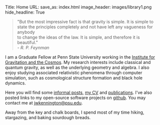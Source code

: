 Title: Home
URL:
save_as: index.html
image_header: images/library1.png
hide_headline: True


> "But the most impressive fact is that gravity is simple. It is simple to <br> 
> state the principles completely and not have left any vagueness for anybody <br>
> to change the ideas of the law. It is simple, and therefore it is beautiful." <br>
> <i>- R. P. Feynman</i>


I am a Graduate Fellow at Penn State University working in the [Institute for Gravitation and the Cosmos](http://www.gravity.psu.edu/). My research interests include classical and
quantum gravity, as well as the underlying geometry and algebra. I also enjoy studying associated relativistic 
phenomena through computer simulation, such as cosmological structure formation and black hole dynamics.

Here you will find some [informal posts](/blog), [my CV](/pages/cv) and [publications](/pages/publications). I've also posted 
links to my open-source software projects on [github](/pages/code). You may contact me 
at [jwkennington@psu.edu](mailto:jwkennington@psu.edu).

Away from the key and chalk boards, I spend most of my time hiking, stargazing, and baking sourdough breads. 

<br>
<br>
<br>
